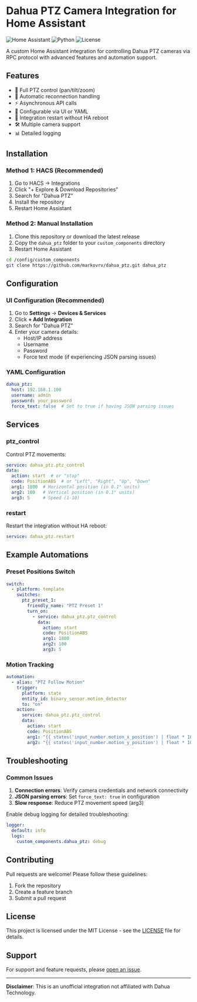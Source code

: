 # Dahua PTZ Camera Integration for Home Assistant

![Home Assistant](https://img.shields.io/badge/Home_Assistant-2025.5-blue?logo=home-assistant&logoColor=white)
![Python](https://img.shields.io/badge/Python-3.9+-blue?logo=python&logoColor=white)
![License](https://img.shields.io/github/license/markovrv/dahua_ptz)

A custom Home Assistant integration for controlling Dahua PTZ cameras via RPC protocol with advanced features and automation support.

## Features

- 🎥 Full PTZ control (pan/tilt/zoom)
- 🔄 Automatic reconnection handling
- ⚡ Asynchronous API calls
- 🔧 Configurable via UI or YAML
- 🔄 Integration restart without HA reboot
- 🛠️ Multiple camera support
- 📊 Detailed logging

## Installation

### Method 1: HACS (Recommended)
1. Go to HACS → Integrations
2. Click "+ Explore & Download Repositories"
3. Search for "Dahua PTZ"
4. Install the repository
5. Restart Home Assistant

### Method 2: Manual Installation
1. Clone this repository or download the latest release
2. Copy the `dahua_ptz` folder to your `custom_components` directory
3. Restart Home Assistant

```bash
cd /config/custom_components
git clone https://github.com/markovrv/dahua_ptz.git dahua_ptz
```

## Configuration

### UI Configuration (Recommended)
1. Go to **Settings** → **Devices & Services**
2. Click **+ Add Integration**
3. Search for "Dahua PTZ"
4. Enter your camera details:
   - Host/IP address
   - Username
   - Password
   - Force text mode (if experiencing JSON parsing issues)

### YAML Configuration
```yaml
dahua_ptz:
  host: 192.168.1.100
  username: admin
  password: your_password
  force_text: false  # Set to true if having JSON parsing issues
```

## Services

### ptz_control
Control PTZ movements:
```yaml
service: dahua_ptz.ptz_control
data:
  action: start  # or "stop"
  code: PositionABS  # or "Left", "Right", "Up", "Down"
  arg1: 1800  # Horizontal position (in 0.1° units)
  arg2: 100   # Vertical position (in 0.1° units)
  arg3: 5     # Speed (1-10)
```

### restart
Restart the integration without HA reboot:
```yaml
service: dahua_ptz.restart
```

## Example Automations

### Preset Positions Switch
```yaml
switch:
  - platform: template
    switches:
      ptz_preset_1:
        friendly_name: "PTZ Preset 1"
        turn_on:
          - service: dahua_ptz.ptz_control
            data:
              action: start
              code: PositionABS
              arg1: 1800
              arg2: 100
              arg3: 5
```

### Motion Tracking
```yaml
automation:
  - alias: "PTZ Follow Motion"
    trigger:
      platform: state
      entity_id: binary_sensor.motion_detector
      to: "on"
    action:
      service: dahua_ptz.ptz_control
      data:
        action: start
        code: PositionABS
        arg1: "{{ states('input_number.motion_x_position') | float * 10 }}"
        arg2: "{{ states('input_number.motion_y_position') | float * 10 }}"
```

## Troubleshooting

### Common Issues
1. **Connection errors**: Verify camera credentials and network connectivity
2. **JSON parsing errors**: Set `force_text: true` in configuration
3. **Slow response**: Reduce PTZ movement speed (arg3)

Enable debug logging for detailed troubleshooting:
```yaml
logger:
  default: info
  logs:
    custom_components.dahua_ptz: debug
```

## Contributing

Pull requests are welcome! Please follow these guidelines:
1. Fork the repository
2. Create a feature branch
3. Submit a pull request

## License

This project is licensed under the MIT License - see the [LICENSE](LICENSE) file for details.

## Support

For support and feature requests, please [open an issue](https://github.com/markovrv/dahua_ptz/issues).

---

**Disclaimer**: This is an unofficial integration not affiliated with Dahua Technology.
